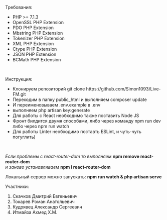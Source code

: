 <p>Требования:</p>
<ul>
    <li>PHP >= 7.1.3</li>
    <li>OpenSSL PHP Extension</li>
    <li>PDO PHP Extension</li>
    <li>Mbstring PHP Extension</li>
    <li>Tokenizer PHP Extension</li>
    <li>XML PHP Extension</li>
    <li>Ctype PHP Extension</li>
    <li>JSON PHP Extension</li>
    <li>BCMath PHP Extension</li>
</ul>
<br/>
<p>Инструкция:</p>
<ul>
    <li>Клонируем репозиторий git clone https://github.com/Simon1093/Live-FM.git</li>
    <li>Переходим в папку public_html и выполняем composer update</li>
    <li>И переименовываем .env.example в .env</li>
    <li>выполняем php artisan key:generate</li>
    <li>Для работы с React необходимо также поставить Node JS</li>
    <li>Фронт билдится двумя способами, либо через команду npm run dev либо через npm run watch</li>
    <li>Для работы Linter необходимо поставть ESLint, и чуть-чуть погуглить)</li>
</ul>
<br/>

<p>
    <i>Если проблемы с react-router-dom то выполняем </i> <b>npm remove react-router-dom</b><br/>
    <i>и заново устанавливаем </i> <b>npm i react-router-dom</b>
</p>
<p>Локальный сервер можно запускать: <b>npm run watch & php artisan serve</b></p>

Участники:
1) Скачков Дмитрий Евгеньевич
2) Токарев Роман Анатольевич
3) Кудрявец Александр Сергеевич
4) Итмайза Ахмед Х.М.

